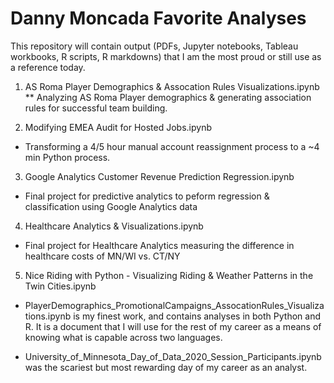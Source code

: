 # Danny Moncada Favorite Analyses

This repository will contain output (PDFs, Jupyter notebooks, Tableau workbooks, R scripts, R markdowns)  that I am the most proud or still use as a reference today.

1.  AS Roma Player Demographics & Assocation Rules Visualizations.ipynb<br>
  ** Analyzing AS Roma Player demographics & generating association rules for successful team building.

2.  Modifying EMEA Audit for Hosted Jobs.ipynb
* Transforming a 4/5 hour manual account reassignment process to a ~4 min Python process.

3.  Google Analytics Customer Revenue Prediction Regression.ipynb
* Final project for predictive analytics to peform regression & classification using Google Analytics data

4.  Healthcare Analytics & Visualizations.ipynb
* Final project for Healthcare Analytics measuring the difference in healthcare costs of MN/WI vs. CT/NY

5.  Nice Riding with Python - Visualizing Riding & Weather Patterns in the Twin Cities.ipynb

* PlayerDemographics_PromotionalCampaigns_AssocationRules_Visualizations.ipynb is my finest work, and contains analyses in both Python and R.  It is a document that I will use for the rest of my career as a means of knowing what is capable across two languages.

* University_of_Minnesota_Day_of_Data_2020_Session_Participants.ipynb was the scariest but most rewarding day of my career as an analyst.
